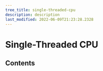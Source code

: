 ```yaml
---
tree_title: single-threaded-cpu
description: description
last_modified: 2022-06-09T21:23:28.2328
---
```


# Single-Threaded CPU

## Contents
